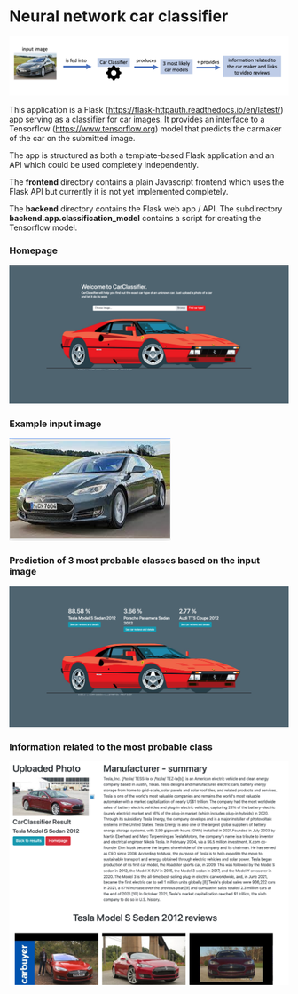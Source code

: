 # Neural network car classifier


![Alt text](/screenshots/infographics.png?raw=true "Explanation")


This application is a Flask (https://flask-httpauth.readthedocs.io/en/latest/) app serving as a classifier for car images. It provides an interface to a Tensorflow (https://www.tensorflow.org) model that predicts the carmaker of the car on the submitted image.

The app is structured as both a template-based Flask application and an API which could be used completely independently. 

The __frontend__ directory contains a plain Javascript frontend which uses the Flask API but currently it is not yet implemented completely.

The __backend__ directory contains the Flask web app / API. The subdirectory __backend.app.classification_model__ contains a script for creating the Tensorflow model.


### Homepage
![Alt text](/screenshots/homepage.png?raw=true "Homepage")


### Example input image
![Alt text](/screenshots/input_image.png?raw=true "Prediction result")


### Prediction of 3 most probable classes based on the input image
![Alt text](/screenshots/prediction_result.png?raw=true "Prediction result")

### Information related to the most probable class
![Alt text](/screenshots/predicted_car_info.png?raw=true "Prediction result")
